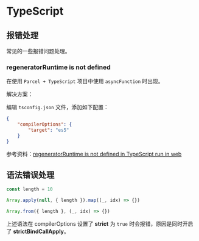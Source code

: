 # TypeScript

## 报错处理

常见的一些报错问题处理。

### regeneratorRuntime is not defined

在使用 `Parcel + TypeScript` 项目中使用 `asyncFunction` 时出现。

解决方案：

编辑 `tsconfig.json` 文件，添加如下配置：

```json
{
    "compilerOptions": {
        "target": "es5"
    }
}
```

参考资料：[regeneratorRuntime is not defined in TypeScript run in web](https://stackoverflow.com/questions/51262244/regeneratorruntime-is-not-defined-in-typescript-run-in-web)

## 语法错误处理

```ts
const length = 10

Array.apply(null, { length }).map((_, idx) => {})

Array.from({ length }, (_, idx) => {})
```

上述语法在 compilerOptions 设置了 **strict** 为 `true` 时会报错，原因是同时开启了 **strictBindCallApply**。
